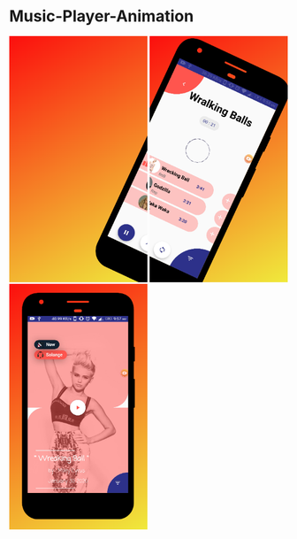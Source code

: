# Music-Player-Animation
<img src = "images/im1.png" width ="250"> <img src = "images/im2.png" width ="250"> <img src = "images/im3.png" width ="250">
